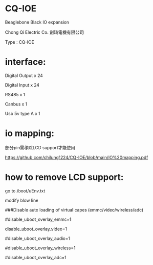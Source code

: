 # CQ-IOE
Beaglebone Black IO expansion

Chong Qi Electric Co. 創琦電機有限公司

Type :  CQ-IOE

# interface:

Digital Output x 24

Digital Input x 24

RS485 x 1

Canbus x 1

Usb 5v type A x 1

# io mapping:
  部分pin需移除LCD support才能使用
  
https://github.com/chilung1224/CQ-IOE/blob/main/IO%20mapping.pdf

# how to remove LCD support:
go to /boot/uEnv.txt

modify blow line

###Disable auto loading of virtual capes (emmc/video/wireless/adc)

#disable_uboot_overlay_emmc=1

disable_uboot_overlay_video=1

#disable_uboot_overlay_audio=1

#disable_uboot_overlay_wireless=1

#disable_uboot_overlay_adc=1


